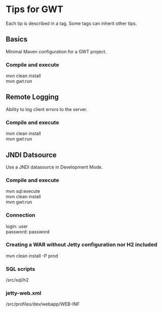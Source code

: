 # Tips for GWT

Each tip is described in a tag. Some tags can inherit other tips.

## Basics
Minimal Maven configuration for a GWT project.
### Compile and execute
mvn clean install  
mvn gwt:run  

## Remote Logging
Ability to log client errors to the server.
### Compile and execute
mvn clean install  
mvn gwt:run  

## JNDI Datsource
Use a JNDI datasource in Development Mode.
### Compile and execute
mvn sql:execute  
mvn clean install  
mvn gwt:run  

### Connection
login: user  
password: password

### Creating a WAR without Jetty configuration nor H2 included
mvn clean install -P prod

### SQL scripts
/src/sql/h2

### jetty-web.xml
/src/profiles/dev/webapp/WEB-INF